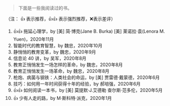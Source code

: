 > 下面是一些我阅读过的书。

（注： 👍 表示推荐，👍👍 表示强烈推荐，❌表示差评）
1. 👍👍 拖延心理学，by [美] 简·博克(Jane B. Burka) [美] 莱诺拉·袁(Lenora M. Yuen)，2020年11月
1. 智能时代的教育智慧，by 魏忠，2020年10月
1. 静悄悄的教育变革，by 魏忠，2020年9月
1. 信息论 40 讲，by 吴军，2020年8月
1. 教育正悄悄发生一场怎样的革命，by 魏忠，2020年8月
1. 教育正悄悄发生一场革命，by 魏忠，2020年8月
1. 枪炮、病菌与钢铁：人类社会的命运，by [美] 贾雷德·戴蒙德，2020年6月
1. 技巧：如何用一年时间获得十年的经验，by 郝培强，2020年6月
1. 👍👍 如何阅读一本书，by [美] 莫提默·J.艾德勒 查尔斯·范多伦，2020年5月
1. 👍 少有人走的路，by M·斯科特·派克，2020年1月
